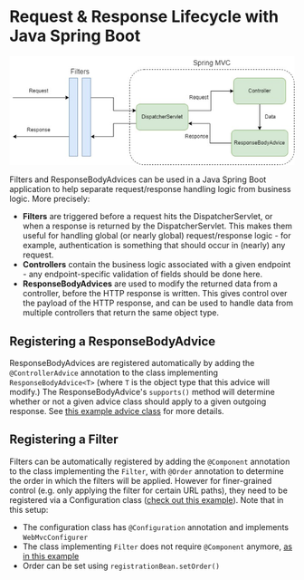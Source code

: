 # Request & Response Lifecycle with Java Spring Boot

![alt text](filterAdvice.jpg)

Filters and ResponseBodyAdvices can be used in a Java Spring Boot application to help separate request/response handling logic from business logic. More precisely:

- **Filters** are triggered before a request hits the DispatcherServlet, or when a response is returned by the DispatcherServlet. This makes them useful for handling
global (or nearly global) request/response logic - for example, authentication is something that should occur in (nearly) any request.
- **Controllers** contain the business logic associated with a given endpoint - any endpoint-specific validation of fields should be done here.
- **ResponseBodyAdvices** are used to modify the returned data from a controller, before the HTTP response is written. This gives control over the payload of the
HTTP response, and can be used to handle data from multiple controllers that return the same object type.

## Registering a ResponseBodyAdvice

ResponseBodyAdvices are registered automatically by adding the `@ControllerAdvice` annotation to the class implementing `ResponseBodyAdvice<T>` (where `T` is the object
type that this advice will modify.) The ResponseBodyAdvice's `supports()` method will determine whether or not a given advice class should apply to a given outgoing response.
See [this example advice class](../src/main/java/com/telus/samples/api/BirthdayMessageBodyAdvice.java) for more details.

## Registering a Filter

Filters can be automatically registered by adding the `@Component` annotation to the class implementing the `Filter`, with `@Order` annotation to determine the order in
which the filters will be applied. However for finer-grained control (e.g. only applying the filter for certain URL paths), they need to be registered via a Configuration
class ([check out this example](../src/main/java/com/telus/samples/config/FilterInterceptorConfig.java)). Note that in this setup:
- The configuration class has `@Configuration` annotation and implements `WebMvcConfigurer`
- The class implementing `Filter` does not require `@Component` anymore, [as in this example](../src/main/java/com/telus/samples/filter/DemoFilter.java)
- Order can be set using `registrationBean.setOrder()`